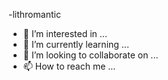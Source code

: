 -lithromantic
- 👀 I’m interested in ...
- 🌱 I’m currently learning ...
- 💞️ I’m looking to collaborate on ...
- 📫 How to reach me ...

<!---
Quysuytu/Quysuytu is a ✨ special ✨ repository because its `README.md` (this file) appears on your GitHub profile.
You can click the Preview link to take a look at your changes.
--->
